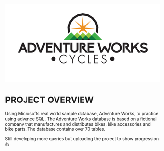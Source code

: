 ![Logo](https://github.com/JBBrian/Adventure-Works2022-Queries/blob/2455e0cbbbbbf38e54a9309d2546d46de73f3708/adventure-works-logo.png)

# PROJECT OVERVIEW
Using Microsofts real world sample database, Adventure Works, to practice using advance SQL. The Adventure Works database is based on a fictional company that manufactures and distributes bikes, bike accessories and bike parts. The database contains over 70 tables.

Still developing more queries but uploading the project to show progression 👍
